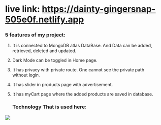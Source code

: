#  live link: https://dainty-gingersnap-505e0f.netlify.app

### 5 features of my project:
1. It is connected to MongoDB atlas DataBase. And Data can be added, retrieved, deleted and updated.
2. Dark Mode can be toggled in Home page.
3. It has privacy with private route. One cannot see the private path without login.
4. It has slider in products page with advertisement.
5. It has myCart page where the added products are saved in database.

   ### Technology That is used here:
   <p align="center">
  <a href="https://skillicons.dev">
    <img src="https://skillicons.dev/icons?i=git,css,figma,firebase,github,html,js,netlify,react,tailwind,vercel,vite,vscode" />
  </a>
</p>

